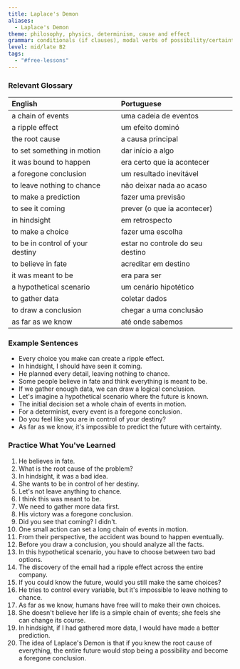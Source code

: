 ```yaml
---
title: Laplace's Demon
aliases:
  - Laplace's Demon
theme: philosophy, physics, determinism, cause and effect
grammar: conditionals (if clauses), modal verbs of possibility/certainty, future tenses
level: mid/late B2
tags:
  - "#free-lessons"
---
```


### Relevant Glossary

| English                          | Portuguese                       |
| :------------------------------- | :------------------------------- |
| a chain of events                | uma cadeia de eventos            |
| a ripple effect                  | um efeito dominó                 |
| the root cause                   | a causa principal                |
| to set something in motion       | dar início a algo                |
| it was bound to happen           | era certo que ia acontecer       |
| a foregone conclusion            | um resultado inevitável          |
| to leave nothing to chance       | não deixar nada ao acaso         |
| to make a prediction             | fazer uma previsão               |
| to see it coming                 | prever (o que ia acontecer)      |
| in hindsight                     | em retrospecto                   |
| to make a choice                 | fazer uma escolha                |
| to be in control of your destiny | estar no controle do seu destino |
| to believe in fate               | acreditar em destino             |
| it was meant to be               | era para ser                     |
| a hypothetical scenario          | um cenário hipotético            |
| to gather data                   | coletar dados                    |
| to draw a conclusion             | chegar a uma conclusão           |
| as far as we know                | até onde sabemos                 |

### Example Sentences

- Every choice you make can create a ripple effect.
- In hindsight, I should have seen it coming.
- He planned every detail, leaving nothing to chance.
- Some people believe in fate and think everything is meant to be.
- If we gather enough data, we can draw a logical conclusion.
- Let's imagine a hypothetical scenario where the future is known.
- The initial decision set a whole chain of events in motion.
- For a determinist, every event is a foregone conclusion.
- Do you feel like you are in control of your destiny?
- As far as we know, it's impossible to predict the future with certainty.

### Practice What You've Learned

1. He believes in fate.
2. What is the root cause of the problem?
3. In hindsight, it was a bad idea.
4. She wants to be in control of her destiny.
5. Let's not leave anything to chance.
6. I think this was meant to be.
7. We need to gather more data first.
8. His victory was a foregone conclusion.
9. Did you see that coming? I didn't.
10. One small action can set a long chain of events in motion.
11. From their perspective, the accident was bound to happen eventually.
12. Before you draw a conclusion, you should analyze all the facts.
13. In this hypothetical scenario, you have to choose between two bad options.
14. The discovery of the email had a ripple effect across the entire company.
15. If you could know the future, would you still make the same choices?
16. He tries to control every variable, but it's impossible to leave nothing to chance.
17. As far as we know, humans have free will to make their own choices.
18. She doesn't believe her life is a simple chain of events; she feels she can change its course.
19. In hindsight, if I had gathered more data, I would have made a better prediction.
20. The idea of Laplace's Demon is that if you knew the root cause of everything, the entire future would stop being a possibility and become a foregone conclusion.